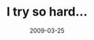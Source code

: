 ---
layout: base.njk
title : 'I try so hard...' 
view_title : 'I try so hard...' 
year : '2009' 
date : '2009-03-25' 
img_file : '/drawing/itrysohard.png' 
html_file : 'itrysohard' 
next_html : 'ijustwantquiet.html' 
year_order : '102' 
permalink : "title/{{html_file}}.html"
---